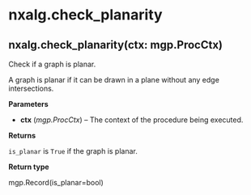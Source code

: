 # nxalg.check\_planarity

## nxalg.check\_planarity\(ctx: mgp.ProcCtx\)

Check if a graph is planar.

A graph is planar if it can be drawn in a plane without any edge intersections.

**Parameters**

* **ctx** \(_mgp.ProcCtx_\) – The context of the procedure being executed.

**Returns**

`is_planar` is `True` if the graph is planar.

**Return type**

mgp.Record\(is\_planar=bool\)

